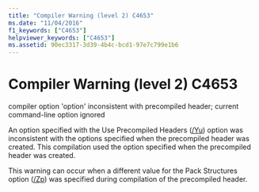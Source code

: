 ```yaml
---
title: "Compiler Warning (level 2) C4653"
ms.date: "11/04/2016"
f1_keywords: ["C4653"]
helpviewer_keywords: ["C4653"]
ms.assetid: 90ec3317-3d39-4b4c-bcd1-97e7c799e1b6
---
```

# Compiler Warning (level 2) C4653

compiler option 'option' inconsistent with precompiled header; current command-line option ignored

An option specified with the Use Precompiled Headers ([/Yu](../../build/reference/yu-use-precompiled-header-file.md)) option was inconsistent with the options specified when the precompiled header was created. This compilation used the option specified when the precompiled header was created.

This warning can occur when a different value for the Pack Structures option ([/Zp](../../build/reference/zp-struct-member-alignment.md)) was specified during compilation of the precompiled header.
